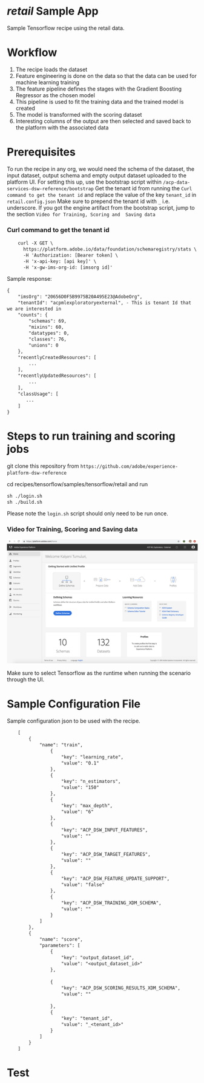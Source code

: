 # _retail_ Sample App

Sample Tensorflow recipe using the retail data.

# Workflow
 
1. The recipe loads the dataset
2. Feature engineering is done on the data so that the data can be used for machine learning training
3. The feature pipeline defines the stages with the Gradient Boosting Regressor as the chosen model
4. This pipeline is used to fit the training data and the trained model is created 
5. The model is transformed with the scoring dataset
6. Interesting columns of the output are then selected and saved back to the platform with the associated data

# Prerequisites

To run the recipe in any org, we would need the schema of the dataset, the input dataset, 
output schema and empty output dataset uploaded to the platform UI. For setting this up, use the bootstrap script 
within `/acp-data-services-dsw-reference/bootstrap`
Get the tenant id from running the `Curl command to get the tenant id` and replace the value of the key `tenant_id` in `retail.config.json` 
Make sure to prepend the tenant id with `_` i.e. underscore.
If you got the engine artifact from the bootstrap script, jump to the section `Video for Training, Scoring and 
Saving data`

### Curl command to get the tenant id

```
    curl -X GET \
      https://platform.adobe.io/data/foundation/schemaregistry/stats \
      -H 'Authorization: [Bearer token] \
      -H 'x-api-key: [api key]' \
      -H 'x-gw-ims-org-id: [imsorg id]'
``` 
 
 Sample response:
 
 ```
 {
     "imsOrg": "20656D0F5B9975B20A495E23@AdobeOrg",
     "tenantId": "acpmlexploratoryexternal", - This is tenant Id that we are interested in
     "counts": {
         "schemas": 69,
         "mixins": 60,
         "datatypes": 0,
         "classes": 76,
         "unions": 0
     },
     "recentlyCreatedResources": [
         ...
     ],
     "recentlyUpdatedResources": [
         ...
     ],
     "classUsage": [
     	...
     ]   
 }
 ```
# Steps to run training and scoring jobs

git clone this repository from `https://github.com/adobe/experience-platform-dsw-reference`

cd recipes/tensorflow/samples/tensorflow/retail and run

```
sh ./login.sh
sh ./build.sh
```

Please note the `login.sh` script should only need to be run once.


### Video for Training, Scoring and Saving data
[![Watch the video](../../../../../docs/images/HomePage.png)](https://youtu.be/rur0jkqhvno)

Make sure to select Tensorflow as the runtime when running the scenario through the UI.

# Sample Configuration File
Sample configuration json to be used with the recipe.
```
    [
        {
            "name": "train",
                {
                    "key": "learning_rate",
                    "value": "0.1"
                },
                {
                    "key": "n_estimators",
                    "value": "150"
                },
                {
                    "key": "max_depth",
                    "value": "6"
                },
                {
                    "key": "ACP_DSW_INPUT_FEATURES",
                    "value": ""
                },
                {
                    "key": "ACP_DSW_TARGET_FEATURES",
                    "value": ""
                },
                {
                    "key": "ACP_DSW_FEATURE_UPDATE_SUPPORT",
                    "value": "false"
                },
                {
                    "key": "ACP_DSW_TRAINING_XDM_SCHEMA",
                    "value": ""
                }
            ]
        },
        {
            "name": "score",
            "parameters": [
                {
                    "key": "output_dataset_id",
                    "value": "<output_dataset_id>"
                },
    
                {
                    "key": "ACP_DSW_SCORING_RESULTS_XDM_SCHEMA",
                    "value": ""
    
                },
                {
                    "key": "tenant_id",
                    "value": "_<tenant_id>"
                }
            ]
        }
    ]

```
# Test
```access transformers

```



